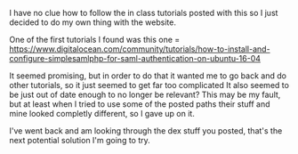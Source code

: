 I have no clue how to follow the in class tutorials posted with this so I just decided to do my own thing with the website.

One of the first tutorials I found was this one =
https://www.digitalocean.com/community/tutorials/how-to-install-and-configure-simplesamlphp-for-saml-authentication-on-ubuntu-16-04

It seemed promising, but in order to do that it wanted me to go back and do other tutorials, so it just seemed to get far too complicated
It also seemed to be just out of date enough to no longer be relevant? This may be my fault, but at least when I tried to use some
of the posted paths their stuff and mine looked completly different, so I gave up on it.

I've went back and am looking through the dex stuff you posted, that's the next potential solution I'm going to try.

